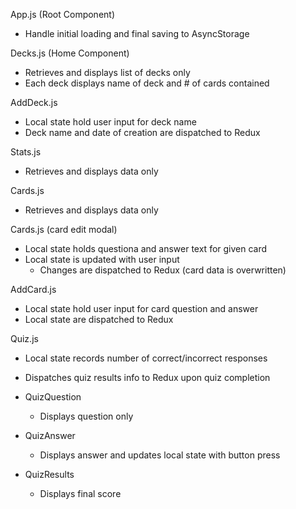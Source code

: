 App.js (Root Component)
- Handle initial loading and final saving to AsyncStorage

Decks.js (Home Component)
- Retrieves and displays list of decks only
- Each deck displays name of deck and # of cards contained

AddDeck.js
- Local state hold user input for deck name
- Deck name and date of creation are dispatched to Redux

Stats.js
- Retrieves and displays data only

Cards.js
- Retrieves and displays data only

Cards.js (card edit modal)
- Local state holds questiona and answer text for given card
- Local state is updated with user input
  - Changes are dispatched to Redux (card data is overwritten)

AddCard.js
- Local state hold user input for card question and answer
- Local state are dispatched to Redux

Quiz.js
- Local state records number of correct/incorrect responses
- Dispatches quiz results info to Redux upon quiz completion

- QuizQuestion
  - Displays question only
- QuizAnswer
  - Displays answer and updates local state with button press
- QuizResults
  - Displays final score
